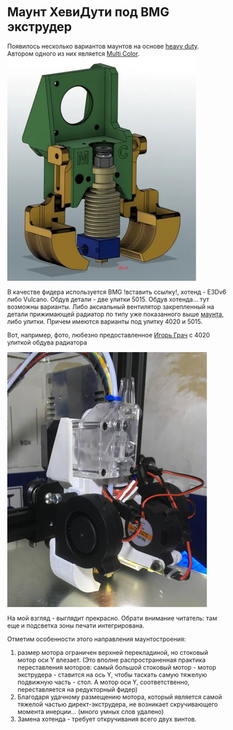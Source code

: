 # Маунт ХевиДути под BMG экструдер

Появилось несколько вариантов маунтов на основе [heavy duty](https://www.thingiverse.com/tag:heavy_duty). Автором одного из них является [Multi Color](class:fa-paper-plane).
![bmg_duty_mc](images/BMG_DUTY_MC.png)

В качестве фидера используется BMG !вставить ссылку!, хотенд - E3Dv6 либо Vulcano. Обдув детали - две улитки 5015. Обдув
хотенда... тут возможны варианты. Либо аксиальный вентилятор закрепленный на детали прижимающей радиатор по типу уже
показанного выше [маунта](#HDTE), либо улитки. Причем имеются варианты под улитку
4020 и 5015.

Вот, например, фото, любезно предоставленное [Игорь Грач](class:fa-paper-plane) с 4020 улиткой обдува радиатора

![bmg_duty](images/Screenshot_2021-05-16_11-01-17.png)

На мой взгляд - выглядит прекрасно. Обрати внимание читатель: там еще и подсветка зоны печати интегрирована. 

Отметим особенности этого направления маунтостроения:

1. размер мотора ограничен верхней перекладиной, но стоковый мотор оси Y влезает. (Это вполне распространенная практика переставления моторов: самый большой стоковый мотор - мотор экструдера - ставится на ось Y, чтобы таскать самую тяжелую подвижную часть - стол. А мотор оси Y, соответственно, переставляется на редукторный фидер)
2. Благодаря удачному размещению мотора, который является самой тяжелой частью директ-экструдера, не возникает скручивающего момента инерции...  (много умных слов удалено)
3. Замена хотенда - требует откручивания всего двух винтов.
